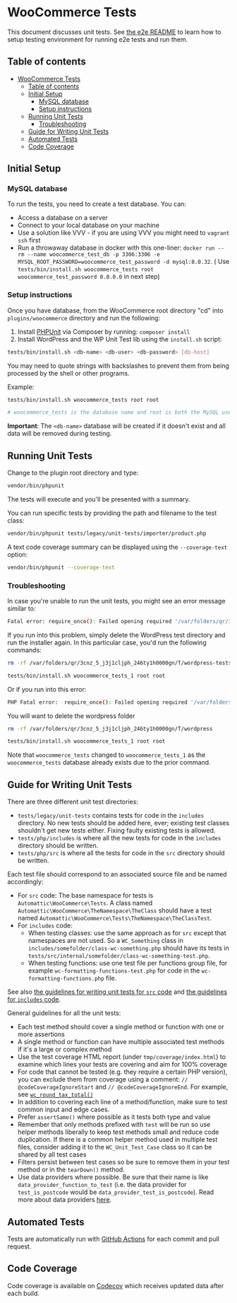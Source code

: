 # WooCommerce Tests

This document discusses unit tests. See [the e2e README](https://github.com/woocommerce/woocommerce/blob/trunk/plugins/woocommerce/tests/e2e/README.md) to learn how to setup testing environment for running e2e tests and run them.

## Table of contents

- [WooCommerce Tests](#woocommerce-tests)
    - [Table of contents](#table-of-contents)
    - [Initial Setup](#initial-setup)
        - [MySQL database](#mysql-database)
        - [Setup instructions](#setup-instructions)
    - [Running Unit Tests](#running-unit-tests)
        - [Troubleshooting](#troubleshooting)
    - [Guide for Writing Unit Tests](#guide-for-writing-unit-tests)
    - [Automated Tests](#automated-tests)
    - [Code Coverage](#code-coverage)

## Initial Setup

### MySQL database

To run the tests, you need to create a test database. You can:

- Access a database on a server
- Connect to your local database on your machine
- Use a solution like VVV - if you are using VVV you might need to `vagrant ssh` first
- Run a throwaway database in docker with this one-liner: `docker run --rm --name woocommerce_test_db -p 3306:3306 -e MYSQL_ROOT_PASSWORD=woocommerce_test_password -d mysql:8.0.32`. ( Use `tests/bin/install.sh woocommerce_tests root woocommerce_test_password 0.0.0.0` in next step)

### Setup instructions

Once you have database, from the WooCommerce root directory "cd" into `plugins/woocommerce` directory and run the following:

1. Install [PHPUnit](http://phpunit.de/) via Composer by running: `composer install`
2. Install WordPress and the WP Unit Test lib using the `install.sh` script:

```sh
tests/bin/install.sh <db-name> <db-user> <db-password> [db-host]
```

You may need to quote strings with backslashes to prevent them from being processed by the shell or other programs.

Example:

```sh
tests/bin/install.sh woocommerce_tests root root

# woocommerce_tests is the database name and root is both the MySQL user and its password.
```

**Important**: The `<db-name>` database will be created if it doesn't exist and all data will be removed during testing.

## Running Unit Tests

Change to the plugin root directory and type:

```sh
vendor/bin/phpunit
```

The tests will execute and you'll be presented with a summary.

You can run specific tests by providing the path and filename to the test class:

```sh
vendor/bin/phpunit tests/legacy/unit-tests/importer/product.php
```

A text code coverage summary can be displayed using the `--coverage-text` option:

```sh
vendor/bin/phpunit --coverage-text
```

### Troubleshooting

In case you're unable to run the unit tests, you might see an error message similar to:

```sh
Fatal error: require_once(): Failed opening required '/var/folders/qr/3cnz_5_j3j1cljph_246ty1h0000gn/T/wordpress-tests-lib/includes/functions.php' (include_path='.:/usr/local/Cellar/php@7.4/7.4.23/share/php@7.4/pear') in /Users/nielslange/Plugins/woocommerce/tests/legacy/bootstrap.php on line 59
```

If you run into this problem, simply delete the WordPress test directory and run the installer again. In this particular case, you'd run the following commands:

```sh
rm -rf /var/folders/qr/3cnz_5_j3j1cljph_246ty1h0000gn/T/wordpress-tests-lib
```

```sh
tests/bin/install.sh woocommerce_tests_1 root root
```

Or if you run into this error:

```sh
PHP Fatal error:  require_once(): Failed opening required '/var/folders/n_/ksp7kpt9475byx0vs665j6gc0000gn/T/wordpress//wp-includes/PHPMailer/PHPMailer.php' (include_path='.:/usr/local/Cellar/php@7.4/7.4.26_1/share/php@7.4/pear') in /private/var/folders/n_/ksp7kpt9475byx0vs665j6gc0000gn/T/wordpress-tests-lib/includes/mock-mailer.php on line 2]
```

You will want to delete the wordpress folder

```sh
rm -rf /var/folders/qr/3cnz_5_j3j1cljph_246ty1h0000gn/T/wordpress
```

```sh
tests/bin/install.sh woocommerce_tests_1 root root
```

Note that `woocommerce_tests` changed to `woocommerce_tests_1` as the `woocommerce_tests` database already exists due to the prior command.

## Guide for Writing Unit Tests

There are three different unit test directories:

- `tests/legacy/unit-tests` contains tests for code in the `includes` directory. No new tests should be added here, ever; existing test classes shouldn't get new tests either. Fixing faulty existing tests is allowed.
- `tests/php/includes` is where all the new tests for code in the `includes` directory should be written.
- `tests/php/src` is where all the tests for code in the `src` directory should be written.

Each test file should correspond to an associated source file and be named accordingly:

- For `src` code: The base namespace for tests is `Automattic\WooCommerce\Tests`. A class named `Automattic\WooCommerce\TheNamespace\TheClass` should have a test named `Automattic\WooCommerce\Tests\TheNamespace\TheClassTest`.
- For `includes` code:
    - When testing classes: use the same approach as for `src` except that namespaces are not used. So a `WC_Something` class in `includes/somefolder/class-wc-something.php` should have its tests in `tests/src/internal/somefolder/class-wc-something-test.php`.
    - When testing functions: use one test file per functions group file, for example `wc-formatting-functions-test.php` for code in the `wc-formatting-functions.php` file.


See also [the guidelines for writing unit tests for `src` code](https://github.com/woocommerce/woocommerce/tree/trunk/plugins/woocommerce/src/README.md#writing-unit-tests) and [the guidelines for `includes` code](https://github.com/woocommerce/woocommerce/tree/trunk/plugins/woocommerce/includes/README.md#writing-unit-tests).

General guidelines for all the unit tests:

- Each test method should cover a single method or function with one or more assertions
- A single method or function can have multiple associated test methods if it's a large or complex method
- Use the test coverage HTML report (under `tmp/coverage/index.html`) to examine which lines your tests are covering and aim for 100% coverage
- For code that cannot be tested (e.g. they require a certain PHP version), you can exclude them from coverage using a comment: `// @codeCoverageIgnoreStart` and `// @codeCoverageIgnoreEnd`. For example, see [`wc_round_tax_total()`](https://github.com/woocommerce/woocommerce/blob/35f83867736713955fa2c4f463a024578bb88795/includes/wc-formatting-functions.php#L208-L219)
- In addition to covering each line of a method/function, make sure to test common input and edge cases.
- Prefer `assertSame()` where possible as it tests both type and value
- Remember that only methods prefixed with `test` will be run so use helper methods liberally to keep test methods small and reduce code duplication. If there is a common helper method used in multiple test files, consider adding it to the `WC_Unit_Test_Case` class so it can be shared by all test cases
- Filters persist between test cases so be sure to remove them in your test method or in the `tearDown()` method.
- Use data providers where possible. Be sure that their name is like `data_provider_function_to_test` (i.e. the data provider for `test_is_postcode` would be `data_provider_test_is_postcode`). Read more about data providers [here](https://phpunit.de/manual/current/en/writing-tests-for-phpunit.html#writing-tests-for-phpunit.data-providers).

## Automated Tests

Tests are automatically run with [GitHub Actions](https://github.com/woocommerce/woocommerce/actions/workflows/ci.yml) for each commit and pull request.

## Code Coverage

Code coverage is available on [Codecov](https://codecov.io/gh/woocommerce/woocommerce/) which receives updated data after each build.
